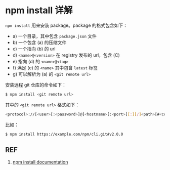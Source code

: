 # npm install 详解

`npm install` 用来安装 package。package 的格式包含如下：

- a) 一个目录，其中包含 `package.json` 文件
- b) 一个包含 (a) 的压缩文件
- c) 一个指向 (b) 的 url
- d) `<name>@<version>` 在 registry 发布的 url，包含 (C)
- e) 指向 (d) 的 `<name>@<tag>`
- f) 满足 (e) 的 `<name>` 其中包含 `latest` 标签
- g) 可以解析为 (a) 的 `<git remote url>`

安装远程 git 仓库的命令如下：

```sh
$ npm install <git remote url>
```

其中的 `<git remote url>` 格式如下：

```sh
<protocol>://[<user>[:<password>]@]<hostname>[:<port>][:][/]<path>[#<commit-ish> | #semver:<semver>]
```

比如：

```sh
$ npm install https://example.com/npm/cli.git#v2.0.0
```

## REF

1. [npm install documentation][1]

[1]: https://docs.npmjs.com/cli/install "npm-install npm Documentation"
